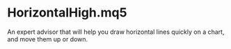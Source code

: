 # HorizontalHigh.mq5

An expert advisor that will help you draw horizontal lines quickly on a chart, and move them up or down.
